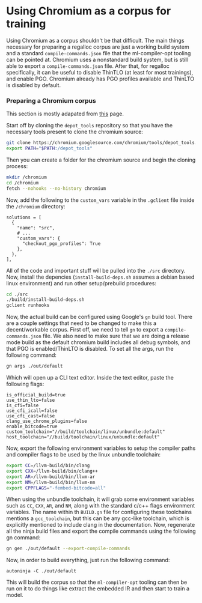 # Using Chromium as a corpus for training

Using Chromium as a corpus shouldn't be that difficult. The main things
necessary for preparing a regalloc corpus are just a working build system
and a standard `compile-commands.json` file that the ml-compiler-opt
tooling can be pointed at. Chromium uses a nonstandard build system, but is
still able to export a `compile-commands.json` file. After that, for
regalloc specifically, it can be useful to disable ThinTLO (at least for
most trainings), and enable PGO. Chromium already has PGO profiles
available and ThinLTO is disabled by default.

### Preparing a Chromium corpus

This section is mostly adapated from [this](https://chromium.googlesource.com/chromium/src/+/main/docs/linux/build_instructions.md) page.

Start off by cloning the `depot_tools` repository so that you have the
necessary tools present to clone the chromium source:
```bash
git clone https://chromium.googlesource.com/chromium/tools/depot_tools.git
export PATH="$PATH:/depot_tools"
```
Then you can create a folder for the chromium source and begin the
cloning process:
```bash
mkdir /chromium
cd /chromium
fetch --nohooks --no-history chromium
```
Now, add the following to the `custom_vars` variable in the `.gclient` file 
inside the `/chromium` directory:
```
solutions = [
  {
    "name": "src",
    # ...
    "custom_vars": {
      "checkout_pgo_profiles": True
    },
  },
],
```
All of the code and important stuff will be pulled into the `./src`
directory. Now, install the depencies (`install-build-deps.sh` assumes
a debian based linux environment) and run other setup/prebuild procedures:
```bash
cd ./src
./build/install-build-deps.sh
gclient runhooks
```
Now, the actual build can be configured using Google's `gn` build tool.
There are a couple settings that need to be changed to make this a
decent/workable corpus. First off, we need to tell `gn` to export a
`compile-commands.json` file. We also need to make sure that we are doing
a release mode build as the default chromium build includes all debug
symbols, and that PGO is enabled/ThinLTO is disabled. To set all the args,
run the following command:
```bash
gn args ./out/default
```
Which will open up a CLI text editor. Inside the text editor, paste the
following flags:
```
is_official_build=true
use_thin_lto=false
is_cfi=false
use_cfi_icall=false
use_cfi_cast=false
clang_use_chrome_plugins=false
enable_bitcode=true
custom_toolchain="//build/toolchain/linux/unbundle:default"
host_toolchain="//build/toolchain/linux/unbundle:default"
```
Now, export the following environment variables to setup the compiler paths
and compiler flags to be used by the linux unbundle toolchain:
```bash
export CC=/llvm-build/bin/clang
export CXX=/llvm-build/bin/clang++
export AR=/llvm-build/bin/llvm-ar
export NM=/llvm-build/bin/llvm-nm
export CPPFLAGS="-fembed-bitcode=all"
```
When using the unbundle toolchain, it will grab some environment variables 
such as `CC`, `CXX`, `AR`, and `NM`, along with the standard c/c++ flags 
environment variables. The name within th `BUILD.gn` file for configuring 
these toolchains mentions a `gcc_toolchain`, but this can be any gcc-like 
toolchain, which is explicitly mentioned to include clang in the documentation.
Now, regenerate all the ninja build files and export the compile commands
using the following gn command:
```bash
gn gen ./out/default --export-compile-commands
```
Now, in order to build everything, just run the following command:
```
autoninja -C ./out/default
```
This will build the corpus so that the `ml-compiler-opt` tooling can
then be run on it to do things like extract the embedded IR and then start
to train a model.